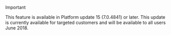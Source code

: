 > [!IMPORTANT]
> This feature is available in Platform update 15 (7.0.4841) or later. This update is currently available for targeted customers and will be available to all users June 2018.

